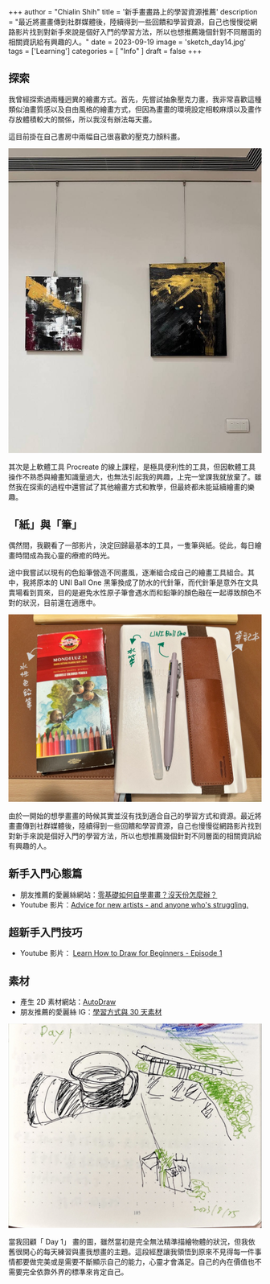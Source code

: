 +++
author = "Chialin Shih"
title = '新手畫畫路上的學習資源推薦'
description = "最近將畫畫傳到社群媒體後，陸續得到一些回饋和學習資源，自己也慢慢從網路影片找到對新手來說是個好入門的學習方法，所以也想推薦幾個針對不同層面的相關資訊給有興趣的人。" 
date = 2023-09-19
image = 'sketch_day14.jpg'
tags = ['Learning']
categories = [ "Info" ]
draft = false
+++

## 探索
我曾經探索過兩種迥異的繪畫方式。首先，先嘗試抽象壓克力畫，我非常喜歡這種類似油畫質感以及自由風格的繪畫方式，但因為畫畫的環境設定相較麻煩以及畫作存放體積較大的關係，所以我沒有辦法每天畫。

這目前掛在自己書房中兩幅自己很喜歡的壓克力顏料畫。

![壓克力抽象畫](壓克力抽象畫.jpg)

其次是上軟體工具 Procreate 的線上課程，是極具便利性的工具，但因軟體工具操作不熟悉與繪畫知識量過大，也無法引起我的興趣，上完一堂課我就放棄了。雖然我在探索的過程中還嘗試了其他繪畫方式和教學，但最終都未能延續繪畫的樂趣。

## 「紙」與「筆」
偶然間，我觀看了一部影片，決定回歸最基本的工具，一隻筆與紙。從此，每日繪畫時間成為我心靈的療癒的時光。

途中我嘗試以現有的色鉛筆營造不同畫風，逐漸組合成自己的繪畫工具組合。其中，我將原本的 UNI Ball One 黑筆換成了防水的代針筆，而代針筆是意外在文具賣場看到買來，目的是避免水性原子筆會遇水而和鉛筆的顏色融在一起導致顏色不對的狀況，目前還在適應中。

![畫畫工具](畫畫工具.jpg)

由於一開始的想學畫畫的時候其實並沒有找到適合自己的學習方式和資源。最近將畫畫傳到社群媒體後，陸續得到一些回饋和學習資源，自己也慢慢從網路影片找到對新手來說是個好入門的學習方法，所以也想推薦幾個針對不同層面的相關資訊給有興趣的人。

## 新手入門心態篇
- 朋友推薦的愛麗絲網站：[零基礎如何自學畫畫？沒天份怎麼辦？](https://fernweh-art.com/self-study-drawing/)
- Youtube 影片：[Advice for new artists - and anyone who's struggling.](https://youtu.be/tYCJCQ9xhO8?si=zd5z6bdWpAGjIn3S)

## 超新手入門技巧
- Youtube 影片： [Learn How to Draw for Beginners - Episode 1](https://youtu.be/Wz6DrQeQ5rI?si=Ru2DYyyW-gExZ8TV)

## 素材
- 產生 2D 素材網站：[AutoDraw](https://www.autodraw.com/)
- 朋友推薦的愛麗絲 IG：[學習方式與 30 天素材](https://www.instagram.com/p/Ctbkn63vmki/?utm_source=ig_web_copy_link&igshid=MzRlODBiNWFlZA==)

![Day 1](sketch_day1.jpg)

當我回顧「 Day 1」 畫的圖，雖然當初是完全無法精準描繪物體的狀況，但我依舊很開心的每天練習與畫我想畫的主題。這段經歷讓我領悟到原來不見得每一件事情都要做完美或是需要不斷顯示自己的能力，心靈才會滿足。自己的內在價值也不需要完全依靠外界的標準來肯定自己。


